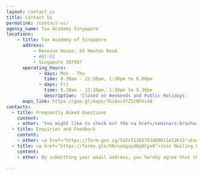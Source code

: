 ```yaml
---
layout: contact_us
title: Contact Us
permalink: /contact-us/
agency_name: Tax Academy Singapore
locations:
    - title: Tax Academy of Singapore
      address:
          - Revenue House, 55 Newton Road
          - #B1-01 
          - Singapore 307987
      operating_hours:
            - days: Mon - Thu
              time: 8.30am - 12:30pm, 1:30pm to 6.00pm
            - days: Fri
              time: 8.30am - 12:30pm, 1:30pm to 5.30pm
              description: 'Closed on Weekends and Public Holidays'
      maps_link: https://goo.gl/maps/7Gi8xcXYZSzNhhi48
contacts:
  - title: Frequently Asked Questions
    content: 
    - other: 'You might like to check out the <a href=/seminars-brochures/FAQ.pdf>FAQ</a> to see if your query is already answered here.'
  - title: Enquiries and Feedback
    content:
    - other: <a href="https://form.gov.sg/5d2c51283703d80011e52615">Enquiries and Feedback Form</a>
  - title: <a href="https://forms.gle/XNroaGguydKpDCyx6">Join Mailing List</a>
    content: 
    - other: By submitting your email address, you hereby agree that the Tax Academy of Singapore (TA) may collect, use and disclose your personal data that you provide in this Form for the purpose of sending you updates about the various events, programmes and related activities organised or co-organised by TA.

---
```



